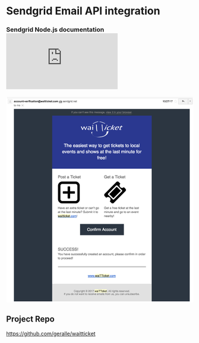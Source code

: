 # Sendgrid Email API integration
### Sendgrid Node.js documentation ![SendgridAPI](https://sendgrid.com/docs/Integrate/Code_Examples/v3_Mail/nodejs.html)
![Email confirmation screenshot](https://github.com/leodotng/sendgridproject/blob/master/public/images/email.png)




## Project Repo
https://github.com/geralle/waitticket

